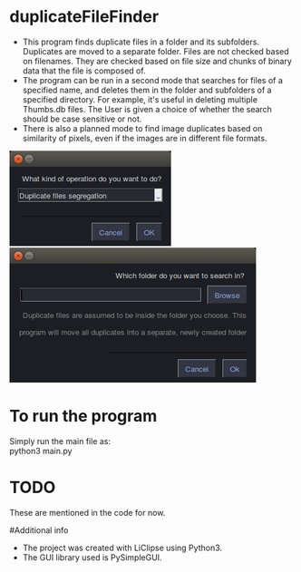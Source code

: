 # duplicateFileFinder  
* This program finds duplicate files in a folder and its subfolders. Duplicates are moved to a separate folder. Files are not checked based on filenames. They are checked based on file size and chunks of binary data that the file is composed of.
* The program can be run in a second mode that searches for files of a specified name, and deletes them in the folder and subfolders of a specified directory. For example, it's useful in deleting multiple Thumbs.db files. The User is given a choice of whether the search should be case sensitive or not.
* There is also a planned mode to find image duplicates based on similarity of pixels, even if the images are in different file formats.
  
![Alt text](images/initialScreen.png?raw=true "Main menu")  
![Alt text](images/folderChoice.png?raw=true "Choosing the folder")  
  
# To run the program  
Simply run the main file as:  
python3 main.py  
  
# TODO
These are mentioned in the code for now.

#Additional info
* The project was created with LiClipse using Python3.
* The GUI library used is PySimpleGUI.
